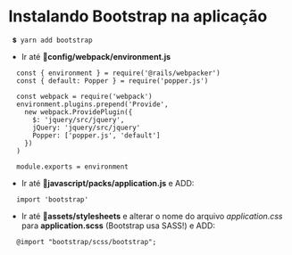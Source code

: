 # Instalando Bootstrap na aplicação

~~~
 💲 yarn add bootstrap
~~~

+ Ir até 📂**config/webpack/environment.js**
~~~
  const { environment } = require('@rails/webpacker')
  const { default: Popper } = require('popper.js')

  const webpack = require('webpack')
  environment.plugins.prepend('Provide',
    new webpack.ProvidePlugin({
      $: 'jquery/src/jquery',
      jQuery: 'jquery/src/jquery'
      Popper: ['popper.js', 'default']
    })
  )

  module.exports = environment
~~~

+ Ir até 📂**javascript/packs/application.js** e ADD:
~~~
  import 'bootstrap'
~~~

+ Ir até 📂**assets/stylesheets** e alterar o nome do arquivo *application.css* para **application.scss** (Bootstrap usa SASS!) e ADD:
~~~
  @import "bootstrap/scss/bootstrap";
~~~

